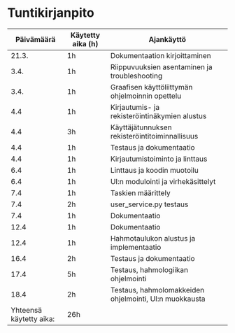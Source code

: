 # Tuntikirjanpito

|Päivämäärä|Käytetty aika (h)|Ajankäyttö|
|---|---|---|
|21.3.|1h|Dokumentaation kirjoittaminen|
|3.4.|1h|Riippuvuuksien asentaminen ja troubleshooting|
|3.4.|1h|Graafisen käyttöliittymän ohjelmoinnin opettelu|
|4.4|1h|Kirjautumis- ja rekisteröintinäkymien alustus|
|4.4|3h|Käyttäjätunnuksen rekisteröintitoiminnallisuus|
|4.4|1h|Testaus ja dokumentaatio|
|4.4|1h|Kirjautumistoiminto ja linttaus|
|6.4|1h|Linttaus ja koodin muotoilu|
|6.4|1h|UI:n modulointi ja virhekäsittelyt|
|7.4|1h|Taskien määrittely|
|7.4|2h|user_service.py testaus|
|7.4|1h|Dokumentaatio|
|12.4|1h|Dokumentaatio|
|12.4|1h|Hahmotaulukon alustus ja implementaatio|
|16.4|2h|Testaus ja dokumentaatio|
|17.4|5h|Testaus, hahmologiikan ohjelmointi|
|18.4|2h|Testaus, hahmolomakkeiden ohjelmointi, UI:n muokkausta|
|Yhteensä käytetty aika:|26h|
